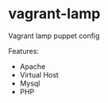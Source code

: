 vagrant-lamp
============

Vagrant lamp puppet config

Features:

- Apache
- Virtual Host
- Mysql
- PHP
